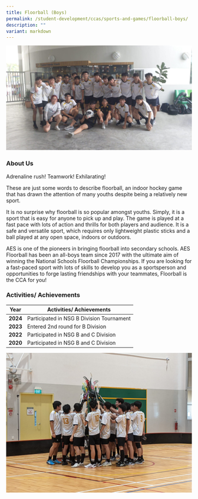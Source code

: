 ```yaml
---
title: Floorball (Boys)
permalink: /student-development/ccas/sports-and-games/floorball-boys/
description: ""
variant: markdown
---
```

![](/images/AES_Floorball___B_Division_1.jpg)
### About Us
Adrenaline rush! Teamwork! Exhilarating!

These are just some words to describe floorball, an indoor hockey game that has drawn the attention of many youths despite being a relatively new sport.

It is no surprise why floorball is so popular amongst youths. Simply, it is a sport that is easy for anyone to pick up and play. The game is played at a fast pace with lots of action and thrills for both players and audience. It is a safe and versatile sport, which requires only lightweight plastic sticks and a ball played at any open space, indoors or outdoors.

AES is one of the pioneers in bringing floorball into secondary schools. AES Floorball has been an all-boys team since 2017 with the ultimate aim of winning the National Schools Floorball Championships. If you are looking for a fast-paced sport with lots of skills to develop you as a sportsperson and opportunities to forge lasting friendships with your teammates, Floorball is the CCA for you!

### Activities/ Achievements
| Year | Activities/ Achievements | 
| -------- | -------- | 
| **2024**    | Participated in NSG B Division Tournament  | 
| **2023**    | Entered 2nd round for B Division    | 
| **2022**    |  Participated in NSG B and C Division     | 
| **2020**    |  Participated in NSG B and C Division     |

![](/images/AES_Floorball___B_Division_2_.jpg)